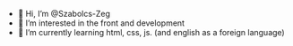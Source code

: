 - 👋 Hi, I’m @Szabolcs-Zeg
- 👀 I’m interested in the front and development
- 🌱 I’m currently learning html, css, js. (and english as a foreign language)


<!---
Szabolcs-Zeg/Szabolcs-Zeg is a ✨ special ✨ repository because its `README.md` (this file) appears on your GitHub profile.
You can click the Preview link to take a look at your changes.
--->

